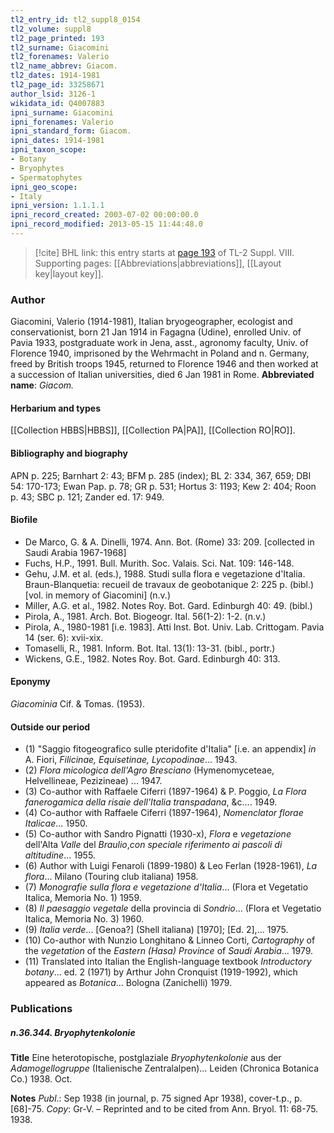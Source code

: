 ```yaml
---
tl2_entry_id: tl2_suppl8_0154
tl2_volume: suppl8
tl2_page_printed: 193
tl2_surname: Giacomini
tl2_forenames: Valerio
tl2_name_abbrev: Giacom.
tl2_dates: 1914-1981
tl2_page_id: 33258671
author_lsid: 3126-1
wikidata_id: Q4007883
ipni_surname: Giacomini
ipni_forenames: Valerio
ipni_standard_form: Giacom.
ipni_dates: 1914-1981
ipni_taxon_scope: 
- Botany
- Bryophytes
- Spermatophytes
ipni_geo_scope: 
- Italy
ipni_version: 1.1.1.1
ipni_record_created: 2003-07-02 00:00:00.0
ipni_record_modified: 2013-05-15 11:44:48.0
---
```



> [!cite] BHL link: this entry starts at [page 193](https://www.biodiversitylibrary.org/page/33258671) of TL-2 Suppl. VIII.
> Supporting pages: [[Abbreviations|abbreviations]], [[Layout key|layout key]].

### Author

Giacomini, Valerio (1914-1981), Italian bryogeographer, ecologist and conservationist, born 21 Jan 1914 in Fagagna (Udine), enrolled Univ. of Pavia 1933, postgraduate work in Jena, asst., agronomy faculty, Univ. of Florence 1940, imprisoned by the Wehrmacht in Poland and n. Germany, freed by British troops 1945, returned to Florence 1946 and then worked at a succession of Italian universities, died 6 Jan 1981 in Rome. 
**Abbreviated name**: *Giacom.*

#### Herbarium and types

[[Collection HBBS|HBBS]], [[Collection PA|PA]], [[Collection RO|RO]].

#### Bibliography and biography

APN p. 225; Barnhart 2: 43; BFM p. 285 (index); BL 2: 334, 367, 659; DBI 54: 170-173; Ewan Pap. p. 78; GR p. 531; Hortus 3: 1193; Kew 2: 404; Roon p. 43; SBC p. 121; Zander ed. 17: 949.

#### Biofile

- De Marco, G. & A. Dinelli, 1974. Ann. Bot. (Rome) 33: 209. \[collected in Saudi Arabia 1967-1968\]
- Fuchs, H.P., 1991. Bull. Murith. Soc. Valais. Sci. Nat. 109: 146-148.
- Gehu, J.M. et al. (eds.), 1988. Studi sulla flora e vegetazione d'Italia. Braun-Blanquetia: recueil de travaux de geobotanique 2: 225 p. (bibl.) \[vol. in memory of Giacomini\] (n.v.)
- Miller, A.G. et al., 1982. Notes Roy. Bot. Gard. Edinburgh 40: 49. (bibl.)
- Pirola, A., 1981. Arch. Bot. Biogeogr. Ital. 56(1-2): 1-2. (n.v.)
- Pirola, A., 1980-1981 \[i.e. 1983\]. Atti Inst. Bot. Univ. Lab. Crittogam. Pavia 14 (ser. 6): xvii-xix.
- Tomaselli, R., 1981. Inform. Bot. Ital. 13(1): 13-31. (bibl., portr.)
- Wickens, G.E., 1982. Notes Roy. Bot. Gard. Edinburgh 40: 313.

#### Eponymy

*Giacominia* Cif. & Tomas. (1953).

#### Outside our period

- (1) "Saggio fitogeografico sulle pteridofite d'Italia" \[i.e. an appendix\] *in* A. Fiori, *Filicinae, Equisetinae, Lycopodinae*... 1943.
- (2) *Flora micologica dell'Agro Bresciano* (Hymenomyceteae, Helvellineae, Pezizineae) ... 1947.
- (3) Co-author with Raffaele Ciferri (1897-1964) & P. Poggio, *La Flora fanerogamica della risaie dell'Italia transpadana*, &c.... 1949.
- (4) Co-author with Raffaele Ciferri (1897-1964), *Nomenclator florae Italicae*... 1950.
- (5) Co-author with Sandro Pignatti (1930-x), *Flora* e *vegetazione* dell'Alta *Valle* del *Braulio*,*con speciale riferimento ai pascoli di altitudine*... 1955.
- (6) Author with Luigi Fenaroli (1899-1980) & Leo Ferlan (1928-1961), *La flora*... Milano (Touring club italiana) 1958.
- (7) *Monografie sulla flora e vegetazione d'Italia*... (Flora et Vegetatio Italica, Memoria No. 1) 1959.
- (8) *Il paesaggio vegetale* della provincia di *Sondrio*... (Flora et Vegetatio Italica, Memoria No. 3) 1960.
- (9) *Italia verde*... \[Genoa?\] (Shell italiana) \[1970\]; \[Ed. 2\],... 1975.
- (10) Co-author with Nunzio Longhitano & Linneo Corti, *Cartography* of the *vegetation* of the *Eastern (Hasa) Province* of *Saudi Arabia*... 1979.
- (11) Translated into Italian the English-language textbook *Introductory botany*... ed. 2 (1971) by Arthur John Cronquist (1919-1992), which appeared as *Botanica*... Bologna (Zanichelli) 1979.

### Publications

##### n.36.344. Bryophytenkolonie

**Title**
Eine heterotopische, postglaziale *Bryophytenkolonie* aus der *Adamogellogruppe* (Italienische Zentralalpen)... Leiden (Chronica Botanica Co.) 1938. Oct.

**Notes**
*Publ*.: Sep 1938 (in journal, p. 75 signed Apr 1938), cover-t.p., p. \[68\]-75. *Copy*: Gr-V. – Reprinted and to be cited from Ann. Bryol. 11: 68-75. 1938.

